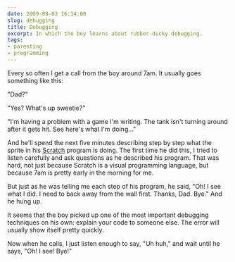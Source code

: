 ```yaml
---
date: 2009-08-03 16:14:00
slug: debugging
title: Debugging
excerpt: In which the boy learns about rubber-ducky debugging.
tags:
- parenting
- programming
---
```


Every so often I get a call from the boy around 7am. It usually goes something like this:

"Dad?"

"Yes? What's up sweetie?"

"I'm having a problem with a game I'm writing. The tank isn't turning around after it gets hit. See here's what I'm doing..."

And he'll spend the next five minutes describing step by step what the sprite in his [Scratch](https://scratch.mit.edu/) program is doing.  The first time he did this, I tried to listen carefully and ask questions as he described his program. That was hard,  not just because Scratch is a visual programming language, but because 7am is pretty early in the morning for me.

But just as he was telling me each step of his program, he said, "Oh! I see what I did. I need to back away from the wall first. Thanks, Dad. Bye." And he hung up.

It seems that the boy picked up one of the most important debugging techniques on his own: explain your code to someone else. The error will usually show itself pretty quickly.

Now when he calls, I just listen enough to say, "Uh huh," and wait until he says, "Oh! I see! Bye!"

